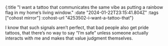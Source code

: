 {:title "I want a tattoo that communicates the same vibe as putting a rainbow flag in my home’s living window."
 :date "2024-01-22T23:15:41.804Z"
 :tags ["cohost mirror"]
 :cohost-url "4253502-i-want-a-tattoo-that"}

I know that such signals aren’t perfect, that bad people also get pride tattoos, that there’s no way to say “I’m safe” unless someone actually interacts with me and makes that value judgment themselves.
